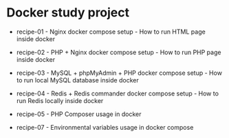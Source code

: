 # Docker study project #

* recipe-01 - Nginx docker compose setup - How to run HTML page inside docker

* recipe-02 - PHP + Nginx docker compose setup - How to run PHP page inside docker

* recipe-03 - MySQL + phpMyAdmin + PHP docker compose setup - How to run local MySQL database inside docker

* recipe-04 - Redis + Redis commander docker compose setup - How to run Redis locally inside docker

* recipe-05 - PHP Composer usage in docker

* recipe-07 - Environmental variables usage in docker compose